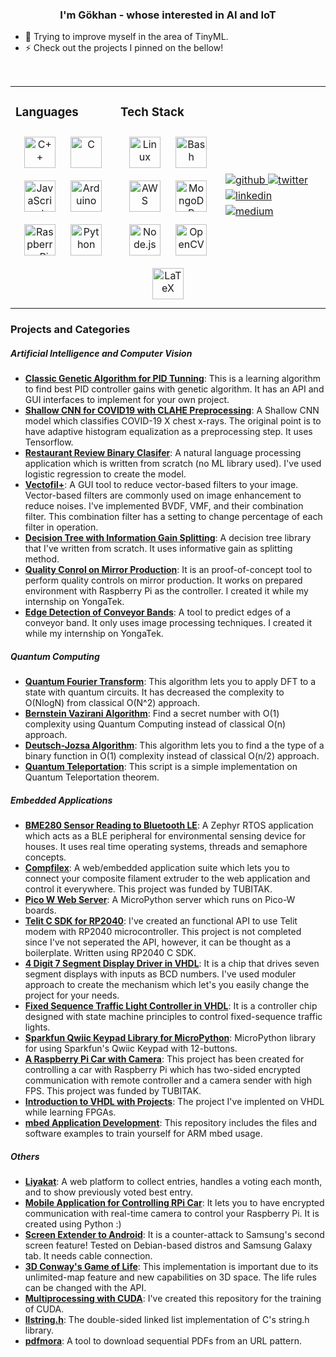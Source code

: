 ### <div align="center">I'm Gökhan - whose interested in AI and IoT</div> 

- 🌱 Trying to improve myself in the area of TinyML. 
- ⚡ Check out the projects I pinned on the bellow!
  

<br/>  

<table><tr><td valign="top" width="33%">
  
### Languages  
<div align="center">  
<a href="https://www.cplusplus.com/" target="_blank"><img style="margin: 10px" src="https://profilinator.rishav.dev/skills-assets/cplusplus-original.svg" alt="C++" height="50" /></a>  
<a href="https://www.cprogramming.com/" target="_blank"><img style="margin: 10px" src="https://profilinator.rishav.dev/skills-assets/c-original.svg" alt="C" height="50" /></a>  
<a href="https://www.javascript.com/" target="_blank"><img style="margin: 10px" src="https://profilinator.rishav.dev/skills-assets/javascript-original.svg" alt="JavaScript" height="50" /></a>  
<a href="https://www.arduino.cc/" target="_blank"><img style="margin: 10px" src="https://profilinator.rishav.dev/skills-assets/arduino.png" alt="Arduino" height="50" /></a>  
<a href="https://www.raspberrypi.org/" target="_blank"><img style="margin: 10px" src="https://profilinator.rishav.dev/skills-assets/raspberrypi.png" alt="Raspberry Pi" height="50" /></a>  
<a href="https://www.python.org/" target="_blank"><img style="margin: 10px" src="https://profilinator.rishav.dev/skills-assets/python-original.svg" alt="Python" height="50" /></a>  
</div>

</td><td valign="top" width="33%">



### Tech Stack  
<div align="center">  
<a href="https://www.linux.org/" target="_blank"><img style="margin: 10px" src="https://profilinator.rishav.dev/skills-assets/linux-original.svg" alt="Linux" height="50" /></a>  
<a href="https://www.gnu.org/software/bash/" target="_blank"><img style="margin: 10px" src="https://profilinator.rishav.dev/skills-assets/gnu_bash-icon.svg" alt="Bash" height="50" /></a>  
<a href="https://aws.amazon.com/" target="_blank"><img style="margin: 10px" src="https://profilinator.rishav.dev/skills-assets/amazonwebservices-original-wordmark.svg" alt="AWS" height="50" /></a>  
<a href="https://www.mongodb.com/" target="_blank"><img style="margin: 10px" src="https://profilinator.rishav.dev/skills-assets/mongodb-original-wordmark.svg" alt="MongoDB" height="50" /></a>  
<a href="https://nodejs.org/" target="_blank"><img style="margin: 10px" src="https://profilinator.rishav.dev/skills-assets/nodejs-original-wordmark.svg" alt="Node.js" height="50" /></a>  
<a href="https://opencv.org/" target="_blank"><img style="margin: 10px" src="https://profilinator.rishav.dev/skills-assets/opencv-icon.svg" alt="OpenCV" height="50" /></a>  
<a href="https://www.latex-project.org/" target="_blank"><img style="margin: 10px" src="https://profilinator.rishav.dev/skills-assets/latex.png" alt="LaTeX" height="50" /></a>  
</div>

</td><td valign="center" width="33%">

<a href="https://github.com/electricalgorithm" target="_blank">
<img src=https://img.shields.io/badge/github-%2324292e.svg?&style=for-the-badge&logo=github&logoColor=white alt=github style="margin-bottom: 5px;" />
</a>
<a href="https://twitter.com/gkhnkcmrli" target="_blank">
<img src=https://img.shields.io/badge/twitter-%2300acee.svg?&style=for-the-badge&logo=twitter&logoColor=white alt=twitter style="margin-bottom: 5px;" />
</a>
<a href="https://linkedin.com/in/gokhankocmarli" target="_blank">
<img src=https://img.shields.io/badge/linkedin-%231E77B5.svg?&style=for-the-badge&logo=linkedin&logoColor=white alt=linkedin style="margin-bottom: 5px;" />
</a>
<a href="https://medium.com/@physicalgorithm" target="_blank">
<img src=https://img.shields.io/badge/medium-%23292929.svg?&style=for-the-badge&logo=medium&logoColor=white alt=medium style="margin-bottom: 5px;" />
</a>  
</td></tr></table>

### Projects and Categories
##### Artificial Intelligence and Computer Vision
- [**Classic Genetic Algorithm for PID Tunning**](https://github.com/electricalgorithm/ClassicGeneticAlgorithm4PID): This is a learning algorithm to find best PID controller gains with genetic algorithm. It has an API and GUI interfaces to implement for your own project.
- [**Shallow CNN for COVID19 with CLAHE Preprocessing**](https://github.com/electricalgorithm/NCLAHE-ShallowCNN-COVID19): A Shallow CNN model which classifies COVID-19 X chest x-rays. The original point is to have adaptive histogram equalization as a preprocessing step. It uses Tensorflow.
- [**Restaurant Review Binary Clasifer**](https://github.com/electricalgorithm/RestaurantReviewClassifier): A natural language processing application which is written from scratch (no ML library used). I've used logistic regression to create the model.
- [**Vectofil+**](https://github.com/electricalgorithm/vectofil): A GUI tool to reduce vector-based filters to your image. Vector-based filters are commonly used on image enhancement to reduce noises. I've implemented BVDF, VMF, and their combination filter. This combination filter has a setting to change percentage of each filter in operation.
- [**Decision Tree with Information Gain Splitting**](https://github.com/electricalgorithm/DecisionTree-InformationGain): A decision tree library that I've written from scratch. It uses informative gain as splitting method.
- [**Quality Conrol on Mirror Production**](https://github.com/electricalgorithm/QualityConrolMirrorProduction): It is an proof-of-concept tool to perform quality controls on mirror production. It works on prepared environment with Raspberry Pi as the controller. I created it while my internship on YongaTek.
- [**Edge Detection of Conveyor Bands**](https://github.com/electricalgorithm/ConveyorBandEdgeDetection): A tool to predict edges of a conveyor band. It only uses image processing techniques. I created it while my internship on YongaTek.

##### Quantum Computing
- [**Quantum Fourier Transform**](https://github.com/electricalgorithm/QuantumFourierTransform): This algorithm lets you to apply DFT to a state with quantum circuits. It has decreased the complexity to O(NlogN) from classical O(N^2) approach.
- [**Bernstein Vazirani Algorithm**](https://github.com/electricalgorithm/BernsteinVaziraniAlgorithm): Find a secret number with O(1) complexity using Quantum Computing instead of classical O(n) approach.
- [**Deutsch-Jozsa Algorithm**](https://github.com/electricalgorithm/DeutschJozsaAlgorithm): This algorithm lets you to find a the type of a binary function in O(1) complexity instead of classical O(n/2) approach.
- [**Quantum Teleportation**](https://github.com/electricalgorithm/QuantumTeleportation): This script is a simple implementation on Quantum Teleportation theorem.

##### Embedded Applications
- [**BME280 Sensor Reading to Bluetooth LE**](https://github.com/electricalgorithm/house-enviromental-sensing): A Zephyr RTOS application which acts as a BLE peripheral for environmental sensing device for houses. It uses real time operating systems, threads and semaphore concepts.
- [**Compfilex**](https://github.com/electricalgorithm/compfilex): A web/embedded application suite which lets you to connect your composite filament extruder to the web application and control it everywhere. This project was funded by TUBITAK.
- [**Pico W Web Server**](https://github.com/electricalgorithm/pico-w-webserver): A MicroPython server which runs on Pico-W boards.
- [**Telit C SDK for RP2040**](https://github.com/electricalgorithm/RP2040-Telit-C-SDK): I've created an functional API to use Telit modem with RP2040 microcontroller. This project is not completed since I've not seperated the API, however, it can be thought as a boilerplate. Written using RP2040 C SDK.
- [**4 Digit 7 Segment Display Driver in VHDL**](https://www.electricalgorithm.xyz/4-digit-7-segment-display-vhdl/): It is a chip that drives seven segment displays with inputs as BCD numbers. I've used moduler approach to create the mechanism which let's you easily change the project for your needs.
- [**Fixed Sequence Traffic Light Controller in VHDL**](https://www.electricalgorithm.xyz/fixed-sequence-traffic-light-controller/): It is a controller chip designed with state machine principles to control fixed-sequence traffic lights.
- [**Sparkfun Qwiic Keypad Library for MicroPython**](https://github.com/electricalgorithm/micropython-qwiic-keypad): MicroPython library for using Sparkfun's Qwiic Keypad with 12-buttons.
- [**A Raspberry Pi Car with Camera**](https://github.com/electricalgorithm/invdef_server): This project has been created for controlling a car with Raspberry Pi which has two-sided encrypted communication with remote controller and a camera sender with high FPS. This project was funded by TUBITAK.
- [**Introduction to VHDL with Projects**](https://github.com/electricalgorithm/introduction-to-VHDL-projects): The project I've implented on VHDL while learning FPGAs.
- [**mbed Application Development**](https://github.com/electricalgorithm/marun-cse2037): This repository includes the files and software examples to train yourself for ARM mbed usage.

##### Others
- [**Liyakat**](https://github.com/electricalgorithm/liyakat): A web platform to collect entries, handles a voting each month, and to show previously voted best entry.
- [**Mobile Application for Controlling RPi Car**](https://github.com/electricalgorithm/invisible-defender): It lets you to have encrypted communication with real-time camera to control your Raspberry Pi. It is created using Python :)
- [**Screen Extender to Android**](https://github.com/electricalgorithm/extend-screen-to-android): It is a counter-attack to Samsung's second screen feature! Tested on Debian-based distros and Samsung Galaxy tab. It needs cable connection.
- [**3D Conway's Game of Life**](https://github.com/electricalgorithm/3D-Conways-Game-of-Life): This implementation is important due to its unlimited-map feature and new capabilities on 3D space. The life rules can be changed with the API.
- [**Multiprocessing with CUDA**](https://github.com/electricalgorithm/CUDAOgrenme): I've created this repository for the training of CUDA.
- [**llstring.h**](https://github.com/electricalgorithm/llstring.h): The double-sided linked list implementation of C's string.h library.
- [**pdfmora**](https://github.com/electricalgorithm/pdfmora): A tool to download sequential PDFs from an URL pattern.
